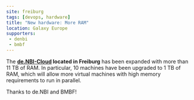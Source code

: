 ```yaml
---
site: freiburg
tags: [devops, hardware]
title: "New hardware: More RAM"
location: Galaxy Europe
supporters:
 - denbi
 - bmbf
---
```


The __[de.NBI-Cloud](https://www.denbi.de/cloud) located in Freiburg__  has been expanded with more than 11 TB of RAM. In particular, 10 machines have been upgraded to 1 TB of RAM, which will allow more virtual machines with high memory requirements to run in parallel.

Thanks to de.NBI and BMBF!